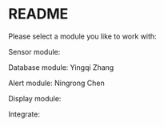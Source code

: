 # README

Please select a module you like to work with:

Sensor module:

Database module: Yingqi Zhang

Alert module: Ningrong Chen

Display module:

Integrate:

